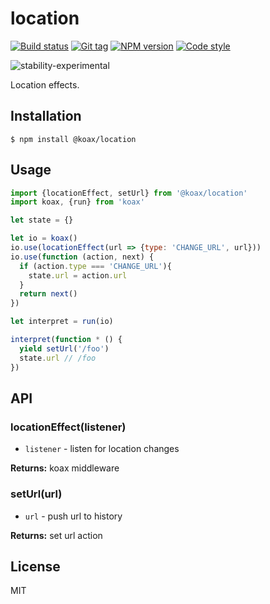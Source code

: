 
# location

[![Build status][travis-image]][travis-url]
[![Git tag][git-image]][git-url]
[![NPM version][npm-image]][npm-url]
[![Code style][standard-image]][standard-url]

![stability-experimental](https://img.shields.io/badge/stability-experimental-orange.svg?style=flat-square)

Location effects.

## Installation

    $ npm install @koax/location

## Usage

```js
import {locationEffect, setUrl} from '@koax/location'
import koax, {run} from 'koax'

let state = {}

let io = koax()
io.use(locationEffect(url => {type: 'CHANGE_URL', url}))
io.use(function (action, next) {
  if (action.type === 'CHANGE_URL'){
    state.url = action.url
  }
  return next()
})

let interpret = run(io)

interpret(function * () {
  yield setUrl('/foo')
  state.url // /foo
})


```

## API

### locationEffect(listener)

- `listener` - listen for location changes

**Returns:** koax middleware

### setUrl(url)

- `url` - push url to history

**Returns:** set url action

## License

MIT

[travis-image]: https://img.shields.io/travis/koaxjs/location.svg?style=flat-square
[travis-url]: https://travis-ci.org/koaxjs/location
[git-image]: https://img.shields.io/github/tag/koaxjs/location.svg?sytle=flat-square
[git-url]: https://github.com/koaxjs/location
[standard-image]: https://img.shields.io/badge/code%20style-standard-brightgreen.svg?style=flat-square
[standard-url]: https://github.com/feross/standard
[npm-image]: https://img.shields.io/npm/v/@koax/location.svg?style=flat-square
[npm-url]: https://npmjs.org/package/@koax/location
